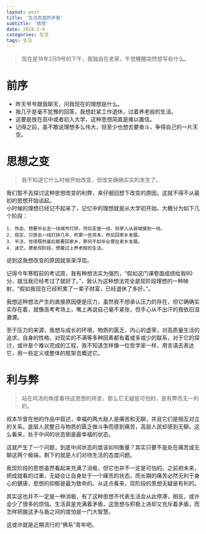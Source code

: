 ```yaml
---
layout: post
title: '生活态度的矛盾'
subtitle: '感悟'
date: 2018-2-9
categories: 生活
tags: 生活
---
```

> 现在是18年2月9号的下午，我独自在老家，午觉睡醒突然想写些什么。

# 前序
- 昨天爷爷跟我聊天，问我现在的理想是什么。
- 我几乎是毫不犹豫的回答，我想赶紧工作退休，过着养老般的生活。
- 这要是放在高中或者初入大学，这种思想简直是难以置信。
- 记得之前，虽不敢说理想多么伟大，但至少也想去要奋斗，争得自己的一片天空。  

# 思想之变
> 我不知道它什么时候开始改变，但改变确确实实的发生了。  
  
我们暂不去探讨这种思想改变的利弊，来仔细回想下改变的原因。这就不得不从最初的思想开始谈起。  
小时候的理想已经记不起来了，记忆中的理想就是从大学初开始。大概分为如下几个阶段：  

    1. 热血，想要毕业去一线城市打拼，然后定居一线，将家人从县城接到一线。
    2. 现实，只想去一线打拼几年，积累一些资本，然后回家乡发展。
    3. 平淡，觉得既然最后都要回家乡，那何不如毕业便在家乡发展。
    4. 迷茫，便是现阶段，想要过上养老般的生活。
说到这我想改变的原因就渐渐浮现。  

记得今年寒假前的考试周，我有种想法实为强烈，“假如这门课卷面成绩给我80分，就当我已经考过了就好了。”，我认为这种想法完全是现阶段理想的一种映射，“假如我现在已经积累了一辈子财富，已经退休了多好。”。 
 
我想这种想法产生的直接原因便是压力，虽然我不想承认压力的存在，但它确确实实存在着，就像高考考场上，嘴上再说自己毫不紧张，但手心从不出汗的我依旧湿漉漉。

至于压力的来源，我想与成长的环境，物质的匮乏，内心的虚荣，对高质量生活的追求，自身的性格，对现实的不满等多种因素都有着或多或少的联系，对于它的探讨，或许是个难以完成的工程，我不知道怎样像一位哲学家一样，用言语去表达它，用一些定义或整体的框架去概述它。
# 利与弊
> 站在鸡汤的角度看待这思想的转变，那么它无疑是可怕的，是有弊而无一利的。  

叔本华曾在他的作品中叙述，幸福的两大敌人是痛苦和无聊，并且它们是相互对立的关系。底层人民整日与物质的匮乏做斗争而感到痛苦，高层人民却感到无聊。这么看来，处于中间的状态倒是最幸福的状态。  

这就产生了一个问题，到底中间状态的度该如何衡量？其实只要不是处在痛苦或无聊这两个极端，剩下的就是人们对待生活的态度问题。  

我现阶段的思想虽然看起来充满了消极，但它也并不一定是可怕的。之前把未来，把成就看的过重，无疑会让自身处于一个痛苦的状态，而长期的痛苦必然无利于身心的健康，思想的抑郁是最为致命的。从这点看来，现阶段的思想无疑是有利的。

其实这也并不一定是一种消极，有了这种思想不代表生活会从此停滞，相反，或许会少了很多的烦恼。生活真是充满着矛盾，这思想与积极上进却又充斥着矛盾，而怎样把握这矛与盾之间的度怕是一门大智慧。

这或许就是近期流行的“佛系”青年吧。
